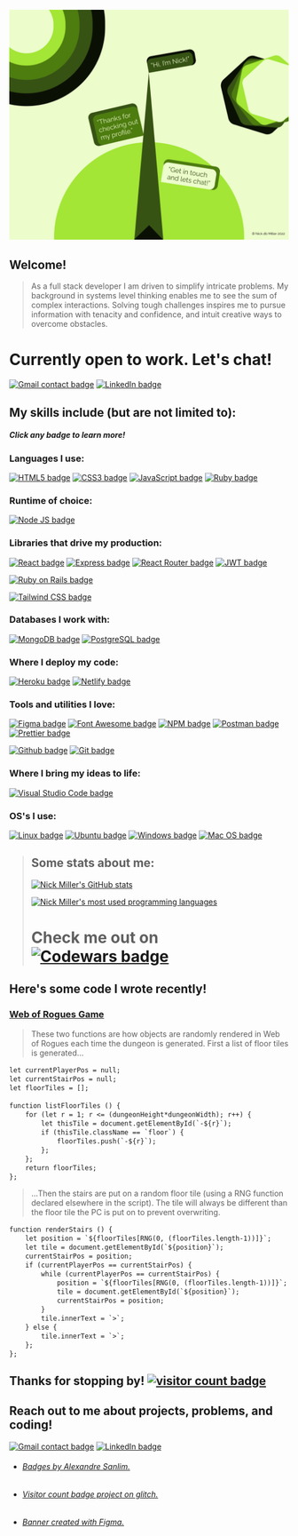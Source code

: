 [![Lime green geometric design. Get in touch to learn more!](./assets/images/Github.png)](mailto:nickbarrettmiller@gmail.com)

## Welcome!
> As a full stack developer I am driven to simplify intricate problems. My background in systems level thinking enables me to see the sum of complex interactions. Solving tough challenges inspires me to pursue information with tenacity and confidence, and intuit creative ways to overcome obstacles.

# Currently open to work. Let's chat!
[![Gmail contact badge](https://img.shields.io/badge/Gmail-D14836?style=for-the-badge&logo=gmail&logoColor=white)](mailto:nickbarrettmiller@gmail.com)
[![LinkedIn badge](https://img.shields.io/badge/LinkedIn-0077B5?style=for-the-badge&logo=linkedin&logoColor=white)](https://www.linkedin.com/in/ndbmiller/)

## My skills include (but are not limited to):
##### Click any badge to learn more!

### Languages I use:
[![HTML5 badge](https://img.shields.io/badge/HTML5-E34F26?style=for-the-badge&logo=html5&logoColor=white)](https://developer.mozilla.org/en-US/docs/Glossary/HTML5)
[![CSS3 badge](https://img.shields.io/badge/CSS3-1572B6?style=for-the-badge&logo=css3&logoColor=white)](https://developer.mozilla.org/en-US/docs/Web/CSS)
[![JavaScript badge](https://img.shields.io/badge/JavaScript-323330?style=for-the-badge&logo=javascript&logoColor=F7DF1E)](https://developer.mozilla.org/en-US/docs/Web/JavaScript)
[![Ruby badge](https://img.shields.io/badge/Ruby-CC342D?style=for-the-badge&logo=ruby&logoColor=white)](https://www.ruby-lang.org/en/)

### Runtime of choice:
[![Node JS badge](https://img.shields.io/badge/Node.js-339933?style=for-the-badge&logo=nodedotjs&logoColor=white)](https://nodejs.org/en/about/)

### Libraries that drive my production:
[![React badge](https://img.shields.io/badge/React-20232A?style=for-the-badge&logo=react&logoColor=61DAFB)](https://reactjs.org/)
[![Express badge](https://img.shields.io/badge/Express.js-000000?style=for-the-badge&logo=express&logoColor=white)](https://expressjs.com/)
[![React Router badge](https://img.shields.io/badge/React_Router-CA4245?style=for-the-badge&logo=react-router&logoColor=white)](https://reactrouter.com/)
[![JWT badge](https://img.shields.io/badge/JWT-000000?style=for-the-badge&logo=JSON%20web%20tokens&logoColor=white)](https://jwt.io/)

[![Ruby on Rails badge](https://img.shields.io/badge/Ruby_on_Rails-CC0000?style=for-the-badge&logo=ruby-on-rails&logoColor=white)](https://rubyonrails.org/)

[![Tailwind CSS badge](https://img.shields.io/badge/Tailwind_CSS-38B2AC?style=for-the-badge&logo=tailwind-css&logoColor=white)](https://tailwindcss.com/)

### Databases I work with:
[![MongoDB badge](https://img.shields.io/badge/MongoDB-4EA94B?style=for-the-badge&logo=mongodb&logoColor=white)](https://www.mongodb.com/)
[![PostgreSQL badge](https://img.shields.io/badge/PostgreSQL-316192?style=for-the-badge&logo=postgresql&logoColor=white)](https://www.postgresql.org/)

### Where I deploy my code:
[![Heroku badge](https://img.shields.io/badge/Heroku-430098?style=for-the-badge&logo=heroku&logoColor=white)](https://www.heroku.com/about)
[![Netlify badge](https://img.shields.io/badge/Netlify-00C7B7?style=for-the-badge&logo=netlify&logoColor=white)](https://www.netlify.com/)

### Tools and utilities I love:
[![Figma badge](https://img.shields.io/badge/Figma-F24E1E?style=for-the-badge&logo=figma&logoColor=white)](https://www.figma.com/)
[![Font Awesome badge](https://img.shields.io/badge/Font_Awesome-339AF0?style=for-the-badge&logo=fontawesome&logoColor=white)](https://fontawesome.com/)
[![NPM badge](https://img.shields.io/badge/npm-CB3837?style=for-the-badge&logo=npm&logoColor=white)](https://www.npmjs.com/)
[![Postman badge](https://img.shields.io/badge/Postman-FF6C37?style=for-the-badge&logo=Postman&logoColor=white)](https://www.postman.com/)
[![Prettier badge](https://img.shields.io/badge/prettier-1A2C34?style=for-the-badge&logo=prettier&logoColor=F7BA3E)](https://prettier.io/)

[![Github badge](https://img.shields.io/badge/GitHub-100000?style=for-the-badge&logo=github&logoColor=white)](https://github.com/nickdbmiller)
[![Git badge](https://img.shields.io/badge/GIT-E44C30?style=for-the-badge&logo=git&logoColor=white)](https://git-scm.com/)

### Where I bring my ideas to life:
[![Visual Studio Code badge](https://img.shields.io/badge/Visual_Studio_Code-0078D4?style=for-the-badge&logo=visual%20studio%20code&logoColor=white)](https://code.visualstudio.com/)

### OS's I use:
[![Linux badge](https://img.shields.io/badge/Linux-FCC624?style=for-the-badge&logo=linux&logoColor=black)](https://en.wikipedia.org/wiki/Linux)
[![Ubuntu badge](https://img.shields.io/badge/Ubuntu-E95420?style=for-the-badge&logo=ubuntu&logoColor=white)](https://ubuntu.com/)
[![Windows badge](	https://img.shields.io/badge/Windows-0078D6?style=for-the-badge&logo=windows&logoColor=white)](https://en.wikipedia.org/wiki/Microsoft_Windows)
[![Mac OS badge](https://img.shields.io/badge/mac%20os-000000?style=for-the-badge&logo=apple&logoColor=white)](https://en.wikipedia.org/wiki/MacOS)

> ## Some stats about me:
> [![Nick Miller's GitHub stats](https://github-readme-stats.vercel.app/api?username=nickdbmiller&show_icons=true&theme=chartreuse-dark)](https://github.com/anuraghazra/github-readme-stats)
>
> [![Nick Miller's most used programming languages](https://github-readme-stats.vercel.app/api/top-langs/?username=nickdbmiller&layout=compact&theme=chartreuse-dark)](https://github.com/anuraghazra/github-readme-stats)
>
> # Check me out on [![Codewars badge](	https://img.shields.io/badge/Codewars-B1361E?style=for-the-badge&logo=Codewars&logoColor=white)](https://www.codewars.com/users/nickdbmiller)

## Here's some code I wrote recently!
### [Web of Rogues Game](https://nickdbmiller.github.io/Web-of-Rogues-Game/)
>These two functions are how objects are randomly rendered in Web of Rogues each time the dungeon is generated. First a list of floor tiles is generated...


```
let currentPlayerPos = null;
let currentStairPos = null;
let floorTiles = [];

function listFloorTiles () {
    for (let r = 1; r <= (dungeonHeight*dungeonWidth); r++) {
        let thisTile = document.getElementById(`-${r}`);
        if (thisTile.className == `floor`) {
            floorTiles.push(`-${r}`);
        };
    };
    return floorTiles;
};
```

>...Then the stairs are put on a random floor tile (using a RNG function declared elsewhere in the script). The tile will always be different than the floor tile the PC is put on to prevent overwriting.

```
function renderStairs () {
    let position = `${floorTiles[RNG(0, (floorTiles.length-1))]}`;
    let tile = document.getElementById(`${position}`);
    currentStairPos = position;
    if (currentPlayerPos == currentStairPos) {
        while (currentPlayerPos == currentStairPos) {
            position = `${floorTiles[RNG(0, (floorTiles.length-1))]}`;
            tile = document.getElementById(`${position}`);
            currentStairPos = position;
        }
        tile.innerText = `>`;
    } else {
        tile.innerText = `>`;
    };
};
```

## Thanks for stopping by! [![visitor count badge](https://visitor-badge.glitch.me/badge?page_id=nickdbmiller.nickdbmiller)](https://visitor-badge.glitch.me/#docs)

## Reach out to me about projects, problems, and coding!
[![Gmail contact badge](https://img.shields.io/badge/Gmail-D14836?style=for-the-badge&logo=gmail&logoColor=white)](mailto:nickbarrettmiller@gmail.com)
[![LinkedIn badge](https://img.shields.io/badge/LinkedIn-0077B5?style=for-the-badge&logo=linkedin&logoColor=white)](https://www.linkedin.com/in/ndbmiller/)

- ###### [Badges by Alexandre Sanlim.](https://github.com/alexandresanlim/Badges4-README.md-Profile)

- ###### [Visitor count badge project on glitch.](https://visitor-badge.glitch.me/)

- ###### [Banner created with Figma.](https://www.figma.com/)
